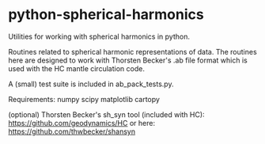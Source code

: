 # python-spherical-harmonics
Utilities for working with spherical harmonics in python.

Routines related to spherical harmonic representations of data.
The routines here are designed to work with Thorsten Becker's .ab file format
which is used with the HC mantle circulation code.

A (small) test suite is included in ab_pack_tests.py.

Requirements:
numpy
scipy
matplotlib
cartopy

(optional) Thorsten Becker's sh_syn tool (included with HC):
https://github.com/geodynamics/HC
or here:
https://github.com/thwbecker/shansyn

